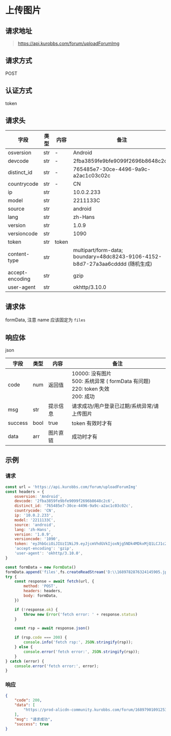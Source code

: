# 上传图片

## 请求地址

> https://api.kurobbs.com/forum/uploadForumImg

## 请求方式

POST

## 认证方式

token

## 请求头

| 字段            | 类型 | 内容  | 备注                                                         |
| --------------- | ---- | ----- | ------------------------------------------------------------ |
| osversion       | str  | -     | Android                                                      |
| devcode         | str  | -     | 2fba3859fe9bfe9099f2696b8648c2c6                             |
| distinct_id     | str  | -     | 765485e7-30ce-4496-9a9c-a2ac1c03c02c                         |
| countrycode     | str  | -     | CN                                                           |
| ip              | str  |       | 10.0.2.233                                                   |
| model           | str  |       | 2211133C                                                     |
| source          | str  |       | android                                                      |
| lang            | str  |       | zh-Hans                                                      |
| version         | str  |       | 1.0.9                                                        |
| versioncode     | str  |       | 1090                                                         |
| token           | str  | token |                                                              |
| content-type    | str  |       | multipart/form-data; boundary=48dc8243-9106-4152-b8d7-27a3aa6cdddd (随机生成) |
| accept-encoding | str  |       | gzip                                                         |
| user-agent      | str  |       | okhttp/3.10.0                                                |

## 请求体

formData, 注意 name 应该固定为 `files` 

## 响应体

json

| 字段    | 类型 | 内容     | 备注                                                         |
| ------- | ---- | -------- | ------------------------------------------------------------ |
| code    | num  | 返回值   | 10000: 没有图片<br />500: 系统异常 ( formData 有问题)<br />220: token 失效<br />200: 成功 |
| msg     | str  | 提示信息 | 请求成功/用户登录已过期/系统异常/请上传图片                  |
| success | bool | true     | token 有效时才有                                             |
| data    | arr  | 图片直链 | 成功时才有                                                   |

## 示例

### 请求

```js
const url = 'https://api.kurobbs.com/forum/uploadForumImg'
const headers = {
    osversion: 'Android',
    devcode: '2fba3859fe9bfe9099f2696b8648c2c6',
    distinct_id: '765485e7-30ce-4496-9a9c-a2ac1c03c02c',
    countrycode: 'CN',
    ip: '10.0.2.233',
    model: '2211133C',
    source: 'android',
    lang: 'zh-Hans',
    version: '1.0.9',
    versioncode: '1090',
    token: 'eyJhbGciOiJIUzI1NiJ9.eyJjcmVhdGVkIjoxNjg5NDk4MDkxMjQ1LCJ1c2VySWQiOjEwMDY1NjY5fQ.AAAA_AAAAAAAAAAAAAAAAAAAAAAAAAAA-AAAAAAAAAA',
    'accept-encoding': 'gzip',
    'user-agent': 'okhttp/3.10.0',
}

const formData = new FormData()
formData.append('files',fs.createReadStream('D:\\1689782876324145905.jpg'))
try {
    const response = await fetch(url, {
        method: 'POST',
        headers: headers,
        body: formData,
    })

    if (!response.ok) {
        throw new Error('fetch error: ' + response.status)
    }

    const rsp = await response.json()

    if (rsp.code === 200) {
        console.info('fetch rsp:', JSON.stringify(rsp));
    } else {
        console.error('fetch error:', JSON.stringify(rsp));
    }
} catch (error) {
    console.error('fetch error:', error);
}
```

### 响应

```json
{
    "code": 200,
    "data": [
        "https://prod-alicdn-community.kurobbs.com/forum/1689790109125345304.jpg"
    ],
    "msg": "请求成功",
    "success": true
}
```